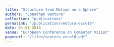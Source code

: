 ```yaml
---
title: "Structure from Motion on a Sphere"
authors: "Jonathan Ventura"
collection: "publications"
permalink: "/publication/ventura-eccv16"
date: 01-01-2016
venue: "European Conference on Computer Vision"
paperurl: "/files/ventura-eccv16.pdf"
---
```

